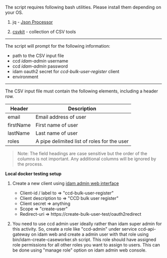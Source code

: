 The script requires following bash utilities. Please install them depending on your OS.

1. jq - [Json Processor](https://stedolan.github.io/jq)

2. [csvkit](https://formulae.brew.sh/formula/csvkit) - collection of CSV tools 

----

The script will prompt for the following information:

* path to the CSV input file
* ccd _idam-admin_ username
* ccd _idam-admin_ password
* idam oauth2 secret for _ccd-bulk-user-register_ client
* environment

----

The CSV input file must contain the following elements, including a header row.

| Header    | Description                                 |
|-----------|---------------------------------------------|
| email     | Email address of user                       |
| firstName | First name of user                          | 
| lastName  | Last name of user                           |
| roles     | A pipe delimited list of roles for the user |

> Note: The field headings are case sensitive but the order of the columns is not important.  Any additional columns will be ignored by the process.


**Local docker testing setup**

1. Create a new client using [idam admin web interface](http://localhost:8082)

    * Client-id / label to  =>  "ccd-bulk-user-register"
    * Client description to  =>   "CCD bulk user register"
    * Client secret => anything
    * Scope => "create-user"
    * Redirect-uri => https://create-bulk-user-test/oauth2redirect

2. You need to use ccd admin user ideally rather than idam super admin for this activity.
   So, create a role like "ccd-admin" under service ccd-api-gateway on idam web and create a admin user with that role using bin/idam-create-caseworker.sh script.
   This role should have assigned role permissions for all other roles you want to assign to users. This can be done using "manage role" option on idam admin web console.
